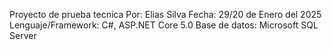 Proyecto de prueba tecnica
Por: Elias Silva
Fecha: 29/20 de Enero del 2025
Lenguaje/Framework: C#, ASP.NET Core 5.0
Base de datos: Microsoft SQL Server 

